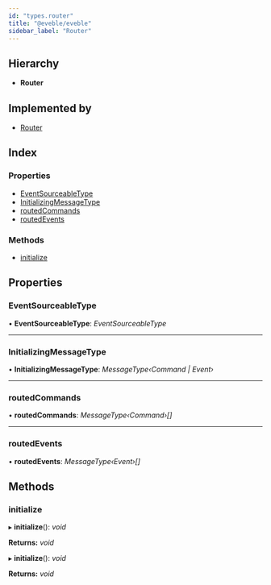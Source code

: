 ```yaml
---
id: "types.router"
title: "@eveble/eveble"
sidebar_label: "Router"
---
```


## Hierarchy

* **Router**

## Implemented by

* [Router](../classes/router.md)

## Index

### Properties

* [EventSourceableType](types.router.md#eventsourceabletype)
* [InitializingMessageType](types.router.md#initializingmessagetype)
* [routedCommands](types.router.md#routedcommands)
* [routedEvents](types.router.md#routedevents)

### Methods

* [initialize](types.router.md#initialize)

## Properties

###  EventSourceableType

• **EventSourceableType**: *EventSourceableType*

___

###  InitializingMessageType

• **InitializingMessageType**: *MessageType‹Command | Event›*

___

###  routedCommands

• **routedCommands**: *MessageType‹Command›[]*

___

###  routedEvents

• **routedEvents**: *MessageType‹Event›[]*

## Methods

###  initialize

▸ **initialize**(): *void*

**Returns:** *void*

▸ **initialize**(): *void*

**Returns:** *void*
